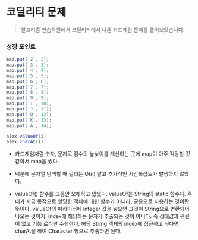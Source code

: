 # 코딜리티 문제
> 알고리즘 연습차원에서 코딜리티에서 나온 카드게임 문제를 풀어보았습니다.

### 성장 포인트

```java
map.put('2', 2);
map.put('3', 3);
map.put('4', 4);
map.put('5', 5);
map.put('6', 6);
map.put('7', 7);
map.put('8', 8);
map.put('9', 9);
map.put('T', 10);
map.put('J', 11);
map.put('Q', 12);
map.put('K', 13);
map.put('A', 14);

alex.valueOf(i)
alex.charAt(i)   
```
* 카드게임처럼 숫자, 문자로 점수의 높낮이를 계산하는 곳에 map이 아주 적당할 것 같아서 map을 썼다. 

* 덕분에 문자열 탐색할 때 걸리는 O(n) 말고 추가적인 시간복잡도가 발생하지 않았다.

* valueOf() 함수를 그동안 오해하고 있었다. valueOf는 String의 static 함수다. 즉 내가 지금 동적으로 할당한 객체에 대한 함수가 아니라, 공용으로 사용하는 것이란 뜻이다. valueOf의 파라미터에 Integer 값을 넣으면 그것이 String으로 변환되어 나오는 것이지, index에 해당하는 문자가 추출되는 것이 아니다. 즉 상태값과 관련이 없고 기능 로직만 수행한다. 해당 String 객체의 index에 접근하고 싶다면 charAt을 하여 Character 형으로 추출하면 된다. 